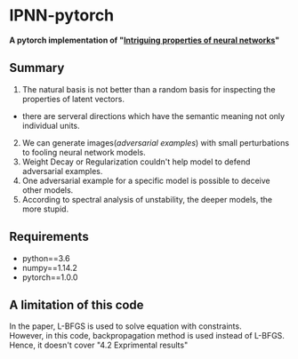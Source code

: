 # IPNN-pytorch
**A pytorch implementation of "[Intriguing properties of neural networks](https://arxiv.org/abs/1312.6199)"**

## Summary
1. The natural basis is not better than a random basis for inspecting the properties of latent vectors.
 - there are serveral directions which have the semantic meaning not only individual units.
2. We can generate images(_adversarial examples_) with small perturbations to fooling neural network models.
3. Weight Decay or Regularization couldn't help model to defend adversarial examples.
4. One adversarial example for a specific model is possible to deceive other models.
5. According to spectral analysis of unstability, the deeper models, the more stupid.

## Requirements
* python==3.6   
* numpy==1.14.2   
* pytorch==1.0.0   

## A limitation of this code
In the paper, L-BFGS is used to solve equation with constraints.   
However, in this code, backpropagation method is used instead of L-BFGS.   
Hence, it doesn't cover "4.2 Exprimental results" 
